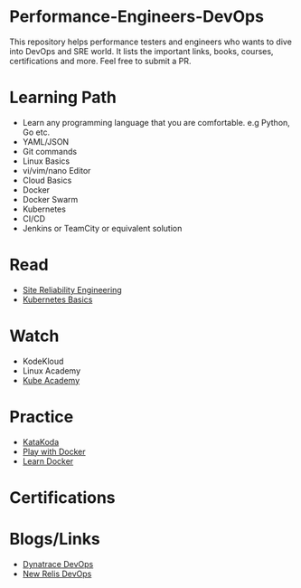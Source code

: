 # Performance-Engineers-DevOps

This repository helps performance testers and engineers who wants to dive into DevOps and SRE world. It lists the important links, books, courses, certifications and more. Feel free to submit a PR.

# Learning Path

* Learn any programming language that you are comfortable. e.g Python, Go etc.
* YAML/JSON
* Git commands
* Linux Basics
* vi/vim/nano Editor
* Cloud Basics
* Docker
* Docker Swarm
* Kubernetes
* CI/CD
* Jenkins or TeamCity or equivalent solution 

# Read

* [Site Reliability Engineering](https://landing.google.com/sre/)
* [Kubernetes Basics](https://kubernetes.io/docs/tutorials/kubernetes-basics/)

# Watch

* KodeKloud
* Linux Academy
* [Kube Academy](https://kube.academy/)

# Practice

* [KataKoda](https://www.katacoda.com/)
* [Play with Docker](https://labs.play-with-docker.com/)
* [Learn Docker](https://learndocker.online/)

# Certifications

# Blogs/Links
* [Dynatrace DevOps](https://www.dynatrace.com/resources/ebooks/what-is-devops-and-release-management/)
* [New Relis DevOps](https://newrelic.com/devops/)

